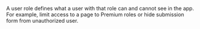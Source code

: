 A user role defines what a user with that role can and cannot see in the app. For example, limit access to a page to Premium roles or hide submission form from unauthorized user.
